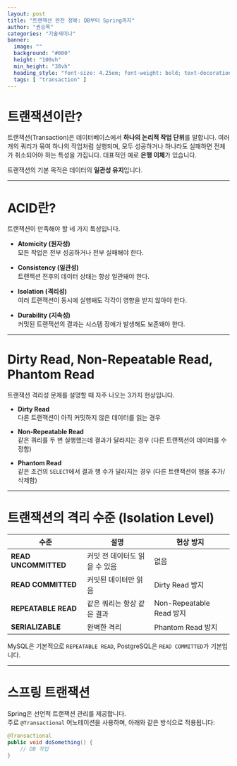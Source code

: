 ```yaml
---
layout: post  
title: "트랜잭션 완전 정복: DB부터 Spring까지"  
author: "권승목"  
categories: "기술세미나"  
banner:
  image: ""
  background: "#000"
  height: "100vh"
  min_height: "38vh"
  heading_style: "font-size: 4.25em; font-weight: bold; text-decoration: underline"
  tags: [ "transaction" ]
---
```


# 트랜잭션이란?

트랜잭션(Transaction)은 데이터베이스에서 **하나의 논리적 작업 단위**를 말합니다. 여러 개의 쿼리가 묶여 하나의 작업처럼 실행되며, 모두 성공하거나 하나라도 실패하면 전체가 취소되어야 하는 특성을 가집니다. 대표적인 예로 **은행 이체**가 있습니다.

트랜잭션의 기본 목적은 데이터의 **일관성 유지**입니다.

---

# ACID란?

트랜잭션이 만족해야 할 네 가지 특성입니다.

- **Atomicity (원자성)**  
  모든 작업은 전부 성공하거나 전부 실패해야 한다.

- **Consistency (일관성)**  
  트랜잭션 전후의 데이터 상태는 항상 일관돼야 한다.

- **Isolation (격리성)**  
  여러 트랜잭션이 동시에 실행돼도 각각이 영향을 받지 않아야 한다.

- **Durability (지속성)**  
  커밋된 트랜잭션의 결과는 시스템 장애가 발생해도 보존돼야 한다.

---

# Dirty Read, Non-Repeatable Read, Phantom Read

트랜잭션 격리성 문제를 설명할 때 자주 나오는 3가지 현상입니다.

- **Dirty Read**  
  다른 트랜잭션이 아직 커밋하지 않은 데이터를 읽는 경우

- **Non-Repeatable Read**  
  같은 쿼리를 두 번 실행했는데 결과가 달라지는 경우 (다른 트랜잭션이 데이터를 수정함)

- **Phantom Read**  
  같은 조건의 `SELECT`에서 결과 행 수가 달라지는 경우 (다른 트랜잭션이 행을 추가/삭제함)

---

# 트랜잭션의 격리 수준 (Isolation Level)

| 수준 | 설명 | 현상 방지 |
|------|------|------------|
| **READ UNCOMMITTED** | 커밋 전 데이터도 읽을 수 있음 | 없음 |
| **READ COMMITTED** | 커밋된 데이터만 읽음 | Dirty Read 방지 |
| **REPEATABLE READ** | 같은 쿼리는 항상 같은 결과 | Non-Repeatable Read 방지 |
| **SERIALIZABLE** | 완벽한 격리 | Phantom Read 방지 |

MySQL은 기본적으로 `REPEATABLE READ`, PostgreSQL은 `READ COMMITTED`가 기본입니다.

---

# 스프링 트랜잭션

Spring은 선언적 트랜잭션 관리를 제공합니다.  
주로 `@Transactional` 어노테이션을 사용하며, 아래와 같은 방식으로 적용됩니다:

```java
@Transactional
public void doSomething() {
    // DB 작업
}

